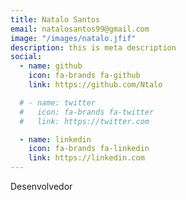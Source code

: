 ```yaml
---
title: Natalo Santos
email: natalosantos99@gmail.com
image: "/images/natalo.jfif"
description: this is meta description
social:
  - name: github
    icon: fa-brands fa-github
    link: https://github.com/Ntalo

  # - name: twitter
  #   icon: fa-brands fa-twitter
  #   link: https://twitter.com

  - name: linkedin
    icon: fa-brands fa-linkedin
    link: https://linkedin.com
---
```


Desenvolvedor
